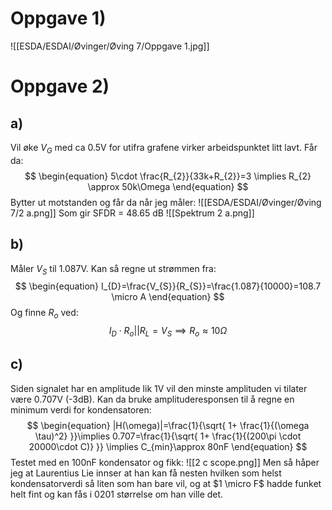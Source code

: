 # Oppgave 1)
![[ESDA/ESDAI/Øvinger/Øving 7/Oppgave 1.jpg]]

# Oppgave 2)
## a)

Vil øke $V_{G}$ med ca 0.5V for utifra grafene virker arbeidspunktet litt lavt. Får da:
$$
 \begin{equation} 
 5\cdot \frac{R_{2}}{33k+R_{2}}=3 \implies R_{2} \approx 50k\Omega 
 \end{equation} 
$$
Bytter ut motstanden og får da når jeg måler:
![[ESDA/ESDAI/Øvinger/Øving 7/2 a.png]]
Som gir SFDR = 48.65 dB
![[Spektrum 2 a.png]]

## b)

Måler $V_{S}$ til 1.087V. Kan så regne ut strømmen fra:
$$
 \begin{equation} 
 I_{D}=\frac{V_{S}}{R_{S}}=\frac{1.087}{10000}=108.7 \micro A 
 \end{equation} 
$$
Og finne $R_{o}$ ved:
$$
 \begin{equation} 
 I_{D}\cdot R_{o}||R_{L}=V_{S}\implies R_{o}\approx10 \Omega 
 \end{equation} 
$$

## c)

Siden signalet har en amplitude lik 1V vil den minste amplituden vi tilater være 0.707V (-3dB). Kan da bruke amplituderesponsen til å regne en minimum verdi for kondensatoren:
$$
 \begin{equation} 
 |H(\omega)|=\frac{1}{\sqrt{ 1+ \frac{1}{(\omega \tau)^2} }}\implies 0.707=\frac{1}{\sqrt{ 1+ \frac{1}{(200\pi \cdot 20000\cdot C)} }} \implies C_{min}\approx 80nF
 \end{equation} 
$$
Testet med en 100nF kondensator og fikk:
![[2 c scope.png]]
Men så håper jeg at Laurentius Lie innser at han kan få nesten hvilken som helst kondensatorverdi så liten som han bare vil, og at $1 \micro F$ hadde funket helt fint og kan fås i 0201 størrelse om han ville det.